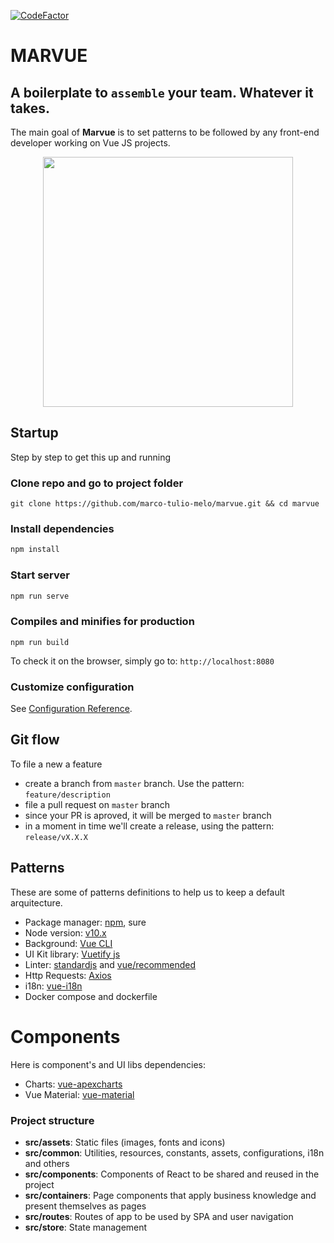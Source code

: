 <a href="https://www.codefactor.io/repository/github/marco-tulio-melo/marvue"><img src="https://www.codefactor.io/repository/github/marco-tulio-melo/marvue/badge" alt="CodeFactor" /></a>

# MARVUE

## A boilerplate to `assemble` your team. Whatever it takes.

The main goal of **Marvue** is to set patterns to be followed by any front-end developer working on Vue JS projects.

<p align="center">
	<img src="https://i.imgur.com/Bg3mtGB.png" width="400px" />
</p>

## Startup

Step by step to get this up and running

### Clone repo and go to project folder

```
git clone https://github.com/marco-tulio-melo/marvue.git && cd marvue
```

### Install dependencies

```bash
npm install
```

### Start server

```bash
npm run serve
```

### Compiles and minifies for production
```
npm run build
```

To check it on the browser, simply go to: `http://localhost:8080`

### Customize configuration
See [Configuration Reference](https://cli.vuejs.org/config/).

## Git flow

To file a new a feature

- create a branch from `master` branch. Use the pattern: `feature/description`
- file a pull request on `master` branch
- since your PR is aproved, it will be merged to `master` branch
- in a moment in time we'll create a release, using the pattern: `release/vX.X.X`

## Patterns

These are some of patterns definitions to help us to keep a default arquitecture.

- Package manager: [npm](https://medium.com/@vincentnewkirk/npm-vs-yarn-2019-e88757b17038), sure
- Node version: [v10.x](https://nodejs.org/ca/blog/release/v10.16.3)
- Background: [Vue CLI](https://cli.vuejs.org)
- UI Kit library: [Vuetify js](https://vuetifyjs.com)
- Linter: [standardjs](https://standardjs.com) and [vue/recommended](https://github.com/vuejs/eslint-plugin-vue)
- Http Requests: [Axios](https://github.com/axios/axios#features)
- i18n: [vue-i18n](https://www.npmjs.com/package/vue-i18n)
- Docker compose and dockerfile

# Components

Here is component's and UI libs dependencies:

- Charts: [vue-apexcharts](https://apexcharts.com/docs/vue-charts)
- Vue Material: [vue-material](http://npmjs.com/package/vue-material)

### Project structure

- **src/assets**: Static files (images, fonts and icons)
- **src/common**: Utilities, resources, constants, assets, configurations, i18n and others
- **src/components**: Components of React to be shared and reused in the project
- **src/containers**: Page components that apply business knowledge and present themselves as pages
- **src/routes**: Routes of app to be used by SPA and user navigation
- **src/store**: State management
